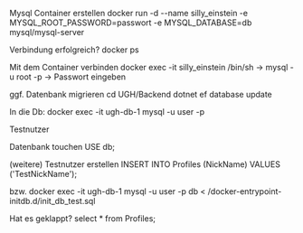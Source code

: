 Mysql Container erstellen
docker run -d --name silly_einstein -e MYSQL_ROOT_PASSWORD=passwort -e MYSQL_DATABASE=db mysql/mysql-server

Verbindung erfolgreich?
docker ps

Mit dem Container verbinden
docker exec -it silly_einstein /bin/sh
-> mysql -u root -p
-> Passwort eingeben


ggf. Datenbank migrieren
cd UGH/Backend 
dotnet ef database update

In die Db:
docker exec -it ugh-db-1 mysql -u user -p

Testnutzer

Datenbank touchen
USE db;

(weitere) Testnutzer erstellen
INSERT INTO Profiles (NickName) VALUES ('TestNickName');

bzw.
docker exec -it ugh-db-1 mysql -u user -p db < /docker-entrypoint-initdb.d/init_db_test.sql

Hat es geklappt?
select * from Profiles;